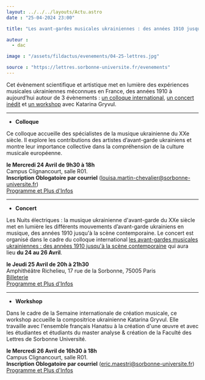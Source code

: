 ```yaml
---
layout: ../../../layouts/Actu.astro
date : "25-04-2024 23:00"

title: "Les avant-gardes musicales ukrainiennes : des années 1910 jusqu'à la scène contemporaine"

auteur :
  - dac

image : "/assets/fildactus/evenements/04-25-lettres.jpg"

source : "https://lettres.sorbonne-universite.fr/evenements"
---
```


Cet évènement scientifique et artistique met en lumière des expériences musicales ukrainiennes méconnues en France, des années 1910 à aujourd’hui autour de 3 évènements : [un colloque international](https://lettres.sorbonne-universite.fr/evenements/les-avant-gardes-musicales-ukrainiennes-des-annees-1910-jusqu-a-la-scene-contemporaine-colloque), [un concert inédit](https://lettres.sorbonne-universite.fr/evenements/les-nuits-electriques-la-musique-ukrainienne-davant-garde-du-xxe-siecle) et [un workshop](https://lettres.sorbonne-universite.fr/evenements/les-avant-gardes-musicales-ukrainiennes-des-annees-1910-jusqu-a-la-scene-contemporaine-workshop) avec Katarina Gryvul.

---

- __Colloque__

Ce colloque accueille des spécialistes de la musique ukrainienne du XXe siècle. Il explore les contributions des artistes d’avant-garde ukrainiens et montre leur importance collective dans la compréhension de la culture musicale européenne.

__le Mercredi 24 Avril de 9h30 à 18h__  
Campus Clignancourt, salle R01.  
__Inscription Oblogatoire par courriel__ (louisa.martin-chevalier@sorbonne-universite.fr)  
[Programme et Plus d'Infos](https://lettres.sorbonne-universite.fr/evenements/les-avant-gardes-musicales-ukrainiennes-des-annees-1910-jusqu-a-la-scene-contemporaine-colloque)

---

- __Concert__

Les Nuits électriques : la musique ukrainienne d'avant-garde du XXe siècle met en lumière les différents mouvements d’avant-garde ukrainiens en musique, des années 1910 jusqu'à la scène contemporaine. Le concert est organisé dans le cadre du colloque international [les avant-gardes musicales ukrainiennes : des années 1910 jusqu'à la scène contemporaine](https://lettres.sorbonne-universite.fr/evenements/les-avant-gardes-musicales-ukrainiennes-des-annees-1910-jusqu-a-la-scene-contemporaine-colloque) qui aura lieu __du 24 au 26 Avril__.

__le Jeudi 25 Avril de 20h à 21h30__  
Amphithéâtre Richelieu, 17 rue de la Sorbonne, 75005 Paris  
[Billeterie](https://www.billetweb.fr/les-avant-gardes-musicales-ukrainiennes-des-annees-1910-jusqua-la-scene-contemporaine&multi=16474&margin=no_margin&color=0A99D1&parent=agendadac&margin=no_margin&color=0A99D1)  
[Programme et Plus d'Infos](https://lettres.sorbonne-universite.fr/evenements/les-nuits-electriques-la-musique-ukrainienne-davant-garde-du-xxe-siecle)

---

- __Workshop__

Dans le cadre de la Semaine internationale de création musicale, ce workshop accueille la compositrice ukrainienne Katarina Gryvul. Elle travaille avec l'ensemble français Hanatsu à la création d'une œuvre et avec les étudiantes et étudiants du master analyse & création de la Faculté des Lettres de Sorbonne Université.

__le Mercredi 26 Avril de 16h30 à 18h__  
Campus Clignancourt, salle R01.  
__Inscription Oblogatoire par courriel__ (eric.maestri@sorbonne-universite.fr)  
[Programme et Plus d'Infos](https://lettres.sorbonne-universite.fr/evenements/les-avant-gardes-musicales-ukrainiennes-des-annees-1910-jusqu-a-la-scene-contemporaine-workshop)

